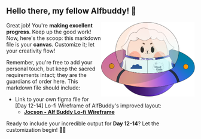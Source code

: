 ## Hello there, my fellow Alfbuddy! 💖

<img align="right" width="250px" src="../../assets/alf/alf-ufo.png">

Great job! You're **making excellent progress**. Keep up the good work! Now, here's the scoop: this markdown file is your **canvas**. Customize it; let your creativity flow!

Remember, you're free to add your personal touch, but keep the sacred requirements intact; they are the guardians of order here. This markdown file should include:
- Link to your own figma file for [Day 12-14] Lo-fi Wireframe of AlfBuddy's improved layout:
    - [**Jocson - Alf Buddy Lo-fi Wireframe**](https://www.figma.com/file/6CHePdYxbRiT194dKEkqFs/Week-2%3A-AlfBuddy-Lo-Fi-Wireframe-(Community)?type=design&node-id=0%3A1&mode=design&t=erFsIltQpkxSJhyh-1)


Ready to include your incredible output for **Day 12-14**? Let the customization begin! 🚀✨

<!-- You may now delete and modify the content of this file -->
